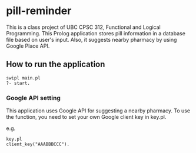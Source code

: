 # pill-reminder

This is a class project of UBC CPSC 312, Functional and Logical Programming. This Prolog application stores pill information in a database file based on user's input. Also, it suggests nearby pharmacy by using Google Place API.

## How to run the application

```
swipl main.pl
?- start.
```

### Google API setting

This application uses Google API for suggesting a nearby pharmacy. To use the function, you need to set your own Google client key in key.pl. 

e.g.
```
key.pl
client_key("AAABBBCCC").
```
